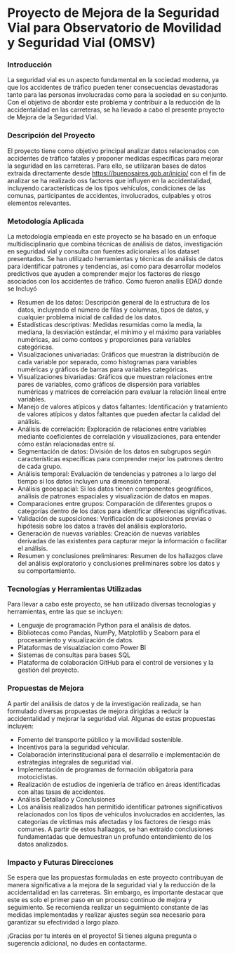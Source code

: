 # Proyecto de Mejora de la Seguridad Vial para Observatorio de Movilidad y Seguridad Vial (OMSV)


### Introducción
La seguridad vial es un aspecto fundamental en la sociedad moderna, ya que los accidentes de tráfico pueden tener consecuencias devastadoras tanto para las personas involucradas como para la sociedad en su conjunto. Con el objetivo de abordar este problema y contribuir a la reducción de la accidentalidad en las carreteras, se ha llevado a cabo el presente proyecto de Mejora de la Seguridad Vial.

### Descripción del Proyecto
El proyecto tiene como objetivo principal analizar datos relacionados con accidentes de tráfico fatales y proponer medidas específicas para mejorar la seguridad en las carreteras. Para ello, se utilizaran bases de datos extraida directamente desde https://buenosaires.gob.ar/inicio/  con el fin de analizar se ha realizado oss factores que influyen en la accidentalidad, incluyendo características de los tipos vehículos, condiciones de las comunas, participantes de accidentes, involucrados, culpables y otros elementos relevantes.

### Metodología Aplicada
La metodología empleada en este proyecto se ha basado en un enfoque multidisciplinario que combina técnicas de análisis de datos, investigación en seguridad vial y consulta con fuentes adicionales al los dataset presentados. Se han utilizado herramientas y técnicas  de análisis de datos para identificar patrones y tendencias, así como para desarrollar modelos predictivos que ayuden a comprender mejor los factores de riesgo asociados con los accidentes de tráfico. Como fueron analiis EDAD donde se Incluyó

- Resumen de los datos: Descripción general de la estructura de los datos, incluyendo el número de filas y columnas, tipos de datos, y cualquier problema inicial de calidad de los datos.
- Estadísticas descriptivas: Medidas resumidas como la media, la mediana, la desviación estándar, el mínimo y el máximo para variables numéricas, así como conteos y proporciones para variables categóricas.
- Visualizaciones univariadas: Gráficos que muestran la distribución de cada variable por separado, como histogramas para variables numéricas y gráficos de barras para variables categóricas.
- Visualizaciones bivariadas: Gráficos que muestran relaciones entre pares de variables, como gráficos de dispersión para variables numéricas y matrices de correlación para evaluar la relación lineal entre variables.
- Manejo de valores atípicos y datos faltantes: Identificación y tratamiento de valores atípicos y datos faltantes que pueden afectar la calidad del análisis.
- Análisis de correlación: Exploración de relaciones entre variables mediante coeficientes de correlación y visualizaciones, para entender cómo están relacionadas entre sí.
- Segmentación de datos: División de los datos en subgrupos según características específicas para comprender mejor los patrones dentro de cada grupo.
- Análisis temporal: Evaluación de tendencias y patrones a lo largo del tiempo si los datos incluyen una dimensión temporal.
- Análisis geoespacial: Si los datos tienen componentes geográficos, análisis de patrones espaciales y visualización de datos en mapas.
- Comparaciones entre grupos: Comparación de diferentes grupos o categorías dentro de los datos para identificar diferencias significativas.
- Validación de suposiciones: Verificación de suposiciones previas o hipótesis sobre los datos a través del análisis exploratorio.
- Generación de nuevas variables: Creación de nuevas variables derivadas de las existentes para capturar mejor la información o facilitar el análisis.
- Resumen y conclusiones preliminares: Resumen de los hallazgos clave del análisis exploratorio y conclusiones preliminares sobre los datos y su comportamiento.

### Tecnologías y Herramientas Utilizadas
Para llevar a cabo este proyecto, se han utilizado diversas tecnologías y herramientas, entre las que se incluyen:

- Lenguaje de programación Python para el análisis de datos.
- Bibliotecas como Pandas, NumPy, Matplotlib y Seaborn para el procesamiento y visualización de datos.
- Plataformas de visualziacion como Power BI
- Sistemas de consultas para bases SQL
- Plataforma de colaboración GitHub para el control de versiones y la gestión del proyecto.

### Propuestas de Mejora

A partir del análisis de datos y de la investigación realizada, se han formulado diversas propuestas de mejora dirigidas a reducir la accidentalidad y mejorar la seguridad vial. Algunas de estas propuestas incluyen:

- Fomento del transporte público y la movilidad sostenible.
- Incentivos para la seguridad vehicular.
- Colaboración interinstitucional para el desarrollo e implementación de estrategias integrales de seguridad vial.
- Implementación de programas de formación obligatoria para motociclistas.
- Realización de estudios de ingeniería de tráfico en áreas identificadas con altas tasas de accidentes.
- Análisis Detallado y Conclusiones
- Los análisis realizados han permitido identificar patrones significativos relacionados con los tipos de vehículos involucrados en accidentes, las categorías de víctimas más afectadas y los factores de riesgo más comunes. A partir de estos hallazgos, se han extraído conclusiones fundamentadas que demuestran un profundo entendimiento de los datos analizados.

### Impacto y Futuras Direcciones

Se espera que las propuestas formuladas en este proyecto contribuyan de manera significativa a la mejora de la seguridad vial y la reducción de la accidentalidad en las carreteras. Sin embargo, es importante destacar que este es solo el primer paso en un proceso continuo de mejora y seguimiento. Se recomienda realizar un seguimiento constante de las medidas implementadas y realizar ajustes según sea necesario para garantizar su efectividad a largo plazo.

¡Gracias por tu interés en el proyecto! Si tienes alguna pregunta o sugerencia adicional, no dudes en contactarme.

